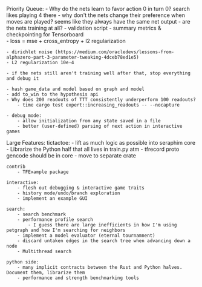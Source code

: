 Priority Queue:
    - Why do the nets learn to favor action 0 in turn 0? search likes playing 4 there
    - why don't the nets change their preference when moves are played? seems like they always have the same net output
        - are the nets training at all?
    - validation script
    - summary metrics & checkpointing for Tensorboard   
    - loss = mse + cross_entropy + l2 regularization

    - dirichlet noise (https://medium.com/oracledevs/lessons-from-alphazero-part-3-parameter-tweaking-4dceb78ed1e5)
    - L2 regularization 10e-4

    - if the nets still aren't training well after that, stop everything and debug it

    - hash game_data and model based on graph and model
    - add to_win to the hypothesis api
    - Why does 200 readouts of TTT consistently underperform 100 readouts?
        - time cargo test expert::increasing_readouts -- --nocapture
   
    - debug mode:
        - allow initialization from any state saved in a file
        - better (user-defined) parsing of next action in interactive games

Large Features:
    tictactoe: 
        - lift as much logic as possible into seraphim core
            - Librarize the Python half that all lives in train.py atm
        - tfrecord proto gencode should be in core
        - move to separate crate

    contrib
        - TFExample package

    interactive:
        - flesh out debugging & interactive game traits
        - history mode/undo/branch exploration
        - implement an example GUI

    search:
        - search benchmark
        - performance profile search
            - I guess there are large inefficients in how I'm using petgraph and how I'm searching for neighbors
        - implement a model evaluator (eternal tournamnent)
        - discard untaken edges in the search tree when advancing down a node
        - Multithread search

    python side:
        - many implicit contracts between the Rust and Python halves. Document them, librarize them
        - performance and strength benchmarking tools


